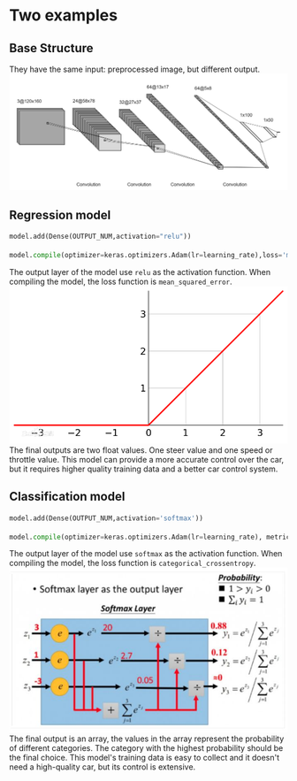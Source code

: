 # Two examples
## Base Structure
They have the same input: preprocessed image, but different output.
![bs](./imgs/ns.png)
## Regression model
```python
model.add(Dense(OUTPUT_NUM,activation="relu"))

model.compile(optimizer=keras.optimizers.Adam(lr=learning_rate),loss='mean_squared_error')
```
The output layer of the model use `relu` as the activation function. When compiling the model, the loss function is `mean_squared_error`.
![relu](./imgs/relu.png)
The final outputs are two float values. One steer value and one speed or throttle value. This model can provide a more accurate control over the car, but it requires higher quality training data and a better car control system.
## Classification model
```python
model.add(Dense(OUTPUT_NUM,activation='softmax'))

model.compile(optimizer=keras.optimizers.Adam(lr=learning_rate), metrics=['accuracy'], loss='categorical_crossentropy')
```
The output layer of the model use `softmax` as the activation function. When compiling the model, the loss function is `categorical_crossentropy`.
![softmax](./imgs/softmax.jpg)
The final output is an array, the values in the array represent the probability of different categories. The category with the highest probability should be the final choice. This model's training data is easy to collect and it doesn't need a high-quality car, but its control is extensive.